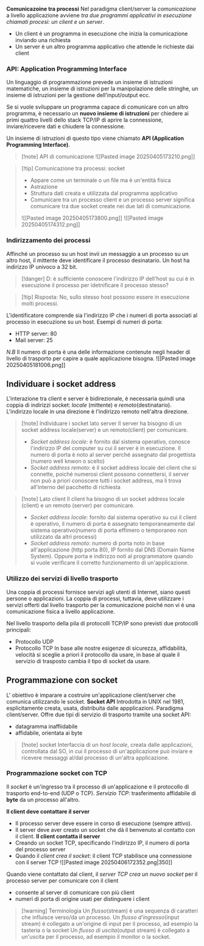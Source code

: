 **Comunicazoine tra processi**
Nel paradigma client/server la *comunicazione* a livello applicazione avviene *tra due programmi applicativi in esecuzione chiamati procesi: un client e un server*.
- Un client è un programma in esecuzione che inizia la comunicazione inviando una richiesta
- Un server è un altro programma applicativo che attende le richieste dai client
### API: Application Programming Interface 
Un linguaggio di programmazione prevede un insieme di istruzioni matematiche, un insieme di istruzioni per la manipolazione delle stringhe, un insieme di istruzioni per la gestione dell'input/output ecc.

Se si vuole sviluppare un programma capace di comunicare con un altro programma, è necessario un **nuovo insieme di istruzioni** per chiedere ai primi quattro livelli dello stack TCP/IP di aprire la connessione, inviare/ricevere dati e chiudere la connessione.

Un insieme di istruzioni di questo tipo viene chiamato **API (Application Programming Interface)**.

>[!note] API di comunicazione
>![[Pasted image 20250405173210.png]]

>[!tip] Comunicazione tra processi: socket
>- Appare come un terminale o un file ma è un'entità fisica
>- Astrazione
>- Struttura dati creata e utilizzata dal programma applicativo
>- Comunicare tra un processo client e un processo server significa comunicare tra due socket create nei due lati di comunicazione.
>
>![[Pasted image 20250405173800.png]]
>![[Pasted image 20250405174312.png]]

### Indirizzamento dei processi 
 Affinché un processo su un host invii un messaggio a un processo su un altro host, il mittente deve identificare il processo desinatario. Un host ha indirizzo IP univoco a 32 bit.
 >[!danger] D: è sufficiente conoscere l'indirizzo IP dell'host su cui è in esecuzione il processo per idetnificare il processo stesso?
 
 >[!tip] Risposta: No, sullo stesso host possono essere in esecuzione molti processi.

L'identificatore comprende sia l'indirizzo IP che i numeri di porta associati al processo in esecuzione su un host.
Esempi di numeri di porta:
- HTTP server: 80
- Mail server: 25

*N.B* Il numero di porta è una delle informazione contenute negli header di livello di trasporto per capire a quale applicazione bisogna.
![[Pasted image 20250405181006.png]]
## Individuare i socket address
L'interazione tra client e server è bidirezionale, è necessaria quindi una coppia di indirizzi socket: *locale* (mittente) e *remoto*(destinatario).
L'indirizzo locale in una direzione è l'indirizzo remoto nell'altra direzione.

>[!note] Individuare i socket lato server
>Il server ha bisogno di un socket address locale(server) e un remoto(client) per comunicare.
>- *Socket address locale*: è fornito dal sistema operativo, conosce l'indirizzo IP del computer su cui il server è in esecuzione. Il numero di porta è noto al server perché assegnato dal progettista (numero well knwon o scelto)
>- *Socket address remoto*: è il socket address locale del client che si connette, poiché numerosi client possono connettersi, il server non può a priori conoscere tutti i socket address, ma li trova all'interno del pacchetto di richiesta

>[!note] Lato client
>Il client ha bisogno di un socket address locale (client) e un remoto (server) per comunicare.
>- *Socket address locale*: fornito dal sistema operativo su cui il client è operativo, il numero di porta è assegnato temporaneamente dal sistema operativo(numero di porta effimero o temporaneo non utilizzato da altri processi)
>- *Socket address remoto*: numero di porta noto in base all'applicazione (http porta 80), IP fornito dal DNS (Domain Name System). Oppure porta e indirizzo noti al programmatore quando si vuole verificare il corretto funzionamento di un'applicazione.

### Utilizzo dei servizi di livello trasporto
Una coppia di processi fornisce servizi agli utenti di Internet, siano questi persone o applicazioni. La coppia di processi, tuttavia, deve utilizzare i servizi offerti dal livello trasporto per la comunicazione poiché non vi è una comunicazione fisica a livello applicazione.

Nel livello trasporto della pila di protocolli TCP/IP sono previsti due protocolli principali:
- Protocollo UDP
- Protocollo TCP
In base alle nostre esigenze di sicurezza, affidabilità, velocità si sceglie a priori il protocollo da usare, in base al quale il servizio di trasposto cambia il tipo di socket da usare.

## Programmazione con socket
L' obiettivo è imparare a costruire un'applicazione client/server che comunica utilizzando le socket.
**Socket API**
Introdotta in UNIX nel 1981, esplicitamente creata, usata, distribuita dalle appplicazioni. Paradigma client/server. 
Offre due tipi di servizio di trasporto tramite una socket API:
- datagramma inaffiidabile
- affidabile, orientata ai byte
>[!note] socket
>Interfaccia di un *host locale*, creata dalle applicazioni, controllata dal SO, in cui il processo di un'applicazione può inviare e ricevere messaggi al/dal processo di un'altra applicazione.

### Programmazione socket con TCP
Il *socket* è un'ingresso tra il processo di un'applicazione e il protocollo di trasporto end-to-end (UDP o TCP).
*Servizio TCP*: trasferimento affidabile di **byte** da un processo all'altro.

**Il client deve contattare il server**
- Il processo server deve essere in corso di esecuzione (sempre attivo). 
- Il server deve aver creato un socket che dà il benvenuto al contatto con il client.
**Il client contatta il server**
- Creando un socket TCP, specificando l'indirizzo IP, il numero di porta del processo server
- Quando il *client crea il socket*: il client TCP stabilisce una connessione con il server TCP
![[Pasted image 20250406172352.png|350]]

Quando viene contattato dal client, il *server TCP crea un nuovo socket* per il processo server per comunicare con il client
- consente al server di comunicare con più client
- numeri di porta di origine usati per distinguere i client
>[!warning] Terminologia
>Un *flusso*(stream) è una sequenza di caratteri che influisce verso/da un processo.
>Un *flusso d'ingresso*(input stream) è collegato a un'origine di input per il processo, ad esempio la tasteria o la socket
>Un *flusso di uscita*(output stream) è collegato a un'uscita per il processo, ad esempio il monitor o la socket.
>